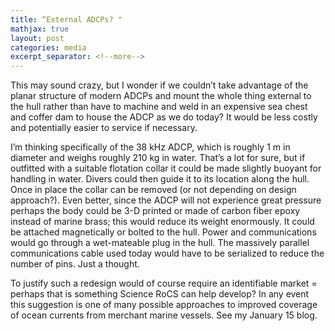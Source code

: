 ```yaml
---
title: “External ADCPs? "
mathjax: true
layout: post
categories: media
excerpt_separator: <!--more-->
---
```


This may sound crazy, but I wonder if we couldn’t take advantage of the planar structure of modern ADCPs and mount the whole thing external to the hull rather than have to machine and weld in an expensive sea chest and coffer dam to house the ADCP as we do today? It would be less costly and potentially easier to service if necessary. 
<!--more-->

I’m thinking specifically of the 38 kHz ADCP, which is roughly 1 m in diameter and weighs roughly 210 kg in water. That’s a lot for sure, but if outfitted with a suitable flotation collar it could be made slightly buoyant for handling in water. Divers could then guide it to its location along the hull. Once in place the collar can be removed (or not depending on design approach?). Even better, since the ADCP will not experience great pressure perhaps the body could be 3-D printed or made of carbon fiber epoxy instead of marine brass; this would reduce its weight enormously. It could be attached magnetically or bolted to the hull. Power and communications would go through a wet-mateable plug in the hull. The massively parallel communications cable used today would have to be serialized to reduce the number of pins. Just a thought. 

To justify such a redesign would of course require an identifiable market = perhaps that is something Science RoCS can help develop? In any event this suggestion is one of many possible approaches to improved coverage of ocean currents from merchant marine vessels. See my January 15 blog. 
